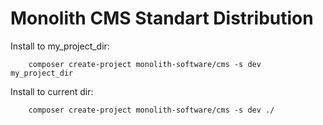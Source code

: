 Monolith CMS Standart Distribution
==================================

Install to my_project_dir:
```
    composer create-project monolith-software/cms -s dev my_project_dir
``` 

Install to current dir:
```
    composer create-project monolith-software/cms -s dev ./
``` 
